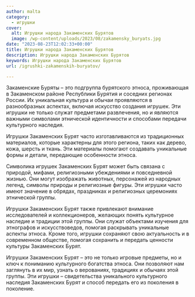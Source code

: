 ```yaml
---
author: malta
category:
  - игрушки
cover:
  alt: Игрушки народа Закаменских Бурятов
  image: /wp-content/uploads/2023/08/zakamensky_buryats.jpg
date: "2023-08-23T12:02:33+00:00"
title: Игрушки народа Закаменских Бурятов
description: Игрушки народа Закаменских Бурятов
keywords: Игрушки народа Закаменских Бурятов
url: /igrushki-zakamenskih-buryatov/

---
```

Закаменские Буряты – это подгруппа бурятского этноса, проживающая в Закаменском районе Республики Бурятия и соседних регионах России. Их уникальная культура и обычаи проявляются в разнообразных аспектах, включая искусство создания игрушек. Эти игрушки не только служат предметами развлечения, но и являются важными символами этнической идентичности и способами передачи культурного наследия.

Игрушки Закаменских Бурят часто изготавливаются из традиционных материалов, которые характерны для этого региона, таких как дерево, кожа, шерсть и ткань. Эти материалы помогают создавать уникальные формы и детали, передающие особенности этноса.

Символика игрушек Закаменских Бурят может быть связана с природой, мифами, религиозными убеждениями и повседневной жизнью. Они могут изображать животных, персонажей из народных легенд, символы природы и религиозные фигуры. Эти игрушки часто имеют значение в обрядах, праздниках и религиозных церемониях этнической группы.

Игрушки Закаменских Бурят также привлекают внимание исследователей и коллекционеров, желающих понять культурное наследие и традиции этой группы. Они служат объектами изучения для этнографов и искусствоведов, помогая раскрывать уникальные аспекты этноса. Кроме того, игрушки сохраняют свою актуальность и в современном обществе, помогая сохранить и передать ценности культуры Закаменских Бурят.

Игрушки Закаменских Бурят – это не только игровые предметы, но и ключ к пониманию культурного богатства этноса. Они позволяют нам заглянуть в их мир, узнать о верованиях, традициях и обычаях этой группы. Эти игрушки – свидетельства уникального культурного наследия Закаменских Бурят и способ передать его из поколения в поколение.
